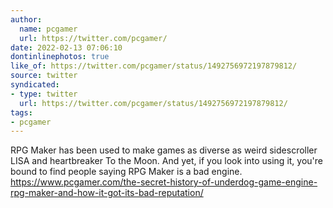```yaml
---
author:
  name: pcgamer
  url: https://twitter.com/pcgamer/
date: 2022-02-13 07:06:10
dontinlinephotos: true
like_of: https://twitter.com/pcgamer/status/1492756972197879812/
source: twitter
syndicated:
- type: twitter
  url: https://twitter.com/pcgamer/status/1492756972197879812/
tags:
- pcgamer
---
```


RPG Maker has been used to make games as diverse as weird sidescroller LISA and heartbreaker To the Moon. And yet, if you look into using it, you're bound to find people saying RPG Maker is a bad engine. https://www.pcgamer.com/the-secret-history-of-underdog-game-engine-rpg-maker-and-how-it-got-its-bad-reputation/